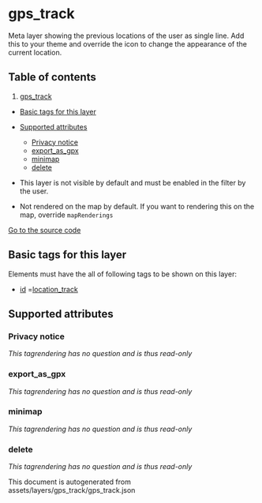 gps_track
===========





Meta layer showing the previous locations of the user as single line. Add this to your theme and override the icon to
change the appearance of the current location.

## Table of contents

1. [gps_track](#gps_track)

- [Basic tags for this layer](#basic-tags-for-this-layer)
- [Supported attributes](#supported-attributes)
    + [Privacy notice](#privacy-notice)
    + [export_as_gpx](#export_as_gpx)
    + [minimap](#minimap)
    + [delete](#delete)


- This layer is not visible by default and must be enabled in the filter by the user.
- Not rendered on the map by default. If you want to rendering this on the map, override `mapRenderings`

[Go to the source code](../assets/layers/gps_track/gps_track.json)



Basic tags for this layer
---------------------------



Elements must have the all of following tags to be shown on this layer:

- <a href='https://wiki.openstreetmap.org/wiki/Key:id' target='_blank'>id</a>
  =<a href='https://wiki.openstreetmap.org/wiki/Tag:id%3Dlocation_track' target='_blank'>location_track</a>

Supported attributes
----------------------

### Privacy notice

_This tagrendering has no question and is thus read-only_

### export_as_gpx

_This tagrendering has no question and is thus read-only_

### minimap

_This tagrendering has no question and is thus read-only_

### delete

_This tagrendering has no question and is thus read-only_

This document is autogenerated from assets/layers/gps_track/gps_track.json